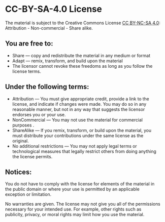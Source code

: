 # CC-BY-SA-4.0 License

The material is subject to the Creative Commons License [CC BY-NC-SA 4.0](https://creativecommons.org/licenses/by-sa/4.0/): Attribution - Non-commercial - Share alike.

## You are free to:

  -  Share — copy and redistribute the material in any medium or format
  -  Adapt — remix, transform, and build upon the material
  -  The licensor cannot revoke these freedoms as long as you follow the license terms.

## Under the following terms:

  -  Attribution — You must give appropriate credit, provide a link to the license, and indicate if changes were made. You may do so in any reasonable manner, but not in any way that suggests the licensor endorses you or your use.
  -  NonCommercial — You may not use the material for commercial purposes .
  -  ShareAlike — If you remix, transform, or build upon the material, you must distribute your contributions under the same license as the original.
  -  No additional restrictions — You may not apply legal terms or technological measures that legally restrict others from doing anything the license permits.

## Notices:

You do not have to comply with the license for elements of the material in the public domain or where your use is permitted by an applicable exception or limitation.

No warranties are given. The license may not give you all of the permissions necessary for your intended use. For example, other rights such as publicity, privacy, or moral rights may limit how you use the material.

